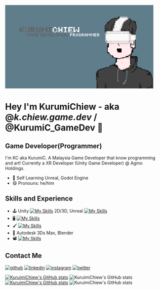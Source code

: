 <img src="https://github.com/chiew12301/chiew12301/blob/main/linkedin_banner_vr_dev.png" width="480" />

# Hey I'm KurumiChiew - aka @_k.chiew.game.dev_ / @KurumiC_GameDev 👋
## Game Developer(Programmer)

I'm KC aka KurumiC. A Malaysia Game Developer that know programming and art! Currently a XR Developer (Unity Game Developer) @ Agmo Holdings.

- 🌱 Self Learning Unreal, Godot Engine
- 😄 Pronouns: he/him 

## Skills and Experience
* 🕹 Unity [![My Skills](https://skillicons.dev/icons?i=cs)](https://skillicons.dev) 2D/3D, Unreal [![My Skills](https://skillicons.dev/icons?i=cpp)](https://skillicons.dev)
* 🖥 [![My Skills](https://skillicons.dev/icons?i=nodejs,html,css,c,cpp,cs)](https://skillicons.dev)
* 🖌 [![My Skills](https://skillicons.dev/icons?i=ps,ae,ai)](https://skillicons.dev)
* 🧱 Autodesk 3Ds Max, Blender
* 📽 [![My Skills](https://skillicons.dev/icons?i=pr)](https://skillicons.dev)

## Contact Me
[<img src='https://img.shields.io/badge/GitHub-100000?style=for-the-badge&logo=github&logoColor=white' alt='github' height='40'>](https://github.com/chiew12301)  [<img src='https://img.shields.io/badge/LinkedIn-0077B5?style=for-the-badge&logo=linkedin&logoColor=white' alt='linkedin' height='40'>](https://www.linkedin.com/in/chiewjiahong/)  [<img src='https://img.shields.io/badge/Instagram-E4405F?style=for-the-badge&logo=instagram&logoColor=white' alt='instagram' height='40'>](https://www.instagram.com/_kurumic.game.dev_/?hl=en/)  [<img src='https://img.shields.io/badge/Twitter-1DA1F2?style=for-the-badge&logo=twitter&logoColor=white' alt='twitter' height='40'>](https://twitter.com/https://twitter.com/KurumiC_GameDev)  

[![KuruimiChiew's GitHub stats](https://github-readme-stats.vercel.app/api?username=chiew12301&show_icons=true&theme=dark)](https://github.com/anuraghazra/github-readme-stats)
![KuruimiChiew's GitHub stats](https://github-readme-stats.vercel.app/api/top-langs/?username=chiew12301&show_icons=true&theme=dark&layout=compact)
[![KuruimiChiew's GitHub stats](https://github-readme-stats.vercel.app/api?username=chiew12301&show_icons=true&theme=dark&locale=cn)](https://github.com/anuraghazra/github-readme-stats)
![KuruimiChiew's GitHub stats](https://github-readme-stats.vercel.app/api/top-langs/?username=chiew12301&show_icons=true&theme=dark&locale=cn&layout=compact)
